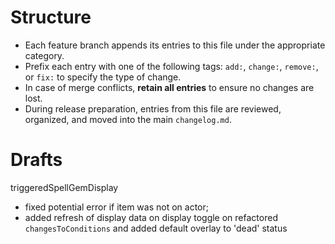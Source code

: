 # Structure
- Each feature branch appends its entries to this file under the appropriate category.
- Prefix each entry with one of the following tags: `add:`, `change:`, `remove:`, or `fix:` to specify the type of change.
- In case of merge conflicts, **retain all entries** to ensure no changes are lost.
- During release preparation, entries from this file are reviewed, organized, and moved into the main `changelog.md`.
# Drafts
triggeredSpellGemDisplay
- fixed potential error if item was not on actor;
- added refresh of display data on display toggle on 
refactored `changesToConditions` and added default overlay to 'dead' status